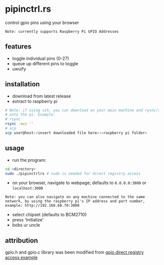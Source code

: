# pipinctrl.rs
control gpio pins using your browser 

`Note: currently supports Raspberry Pi GPIO Addresses`

## features
- toggle individual pins (0-27)
- queue up different pins to toggle
- uwuify

## installation
- download from latest release
- extract to raspberry pi
```sh
# Note: if using ssh, you can download on your main machine and rysnc/scp the executable
# onto the pi. Example:
# rsync
rsync -avz ''
# scp
scp user@host:<insert downloaded file here>:<raspberry pi folder>
```

## usage
- run the program:
```sh
cd <directory>
sudo ./pipinctrlrs # sudo is needed for direct registry access
```
- on your browser, navigate to webpage; defaults to `0.0.0.0:3000` or `localhost:3000`

`Note: you can also navigate on any machine connected to the same network, by using the raspberry pi's IP address and port number, example: http://192.168.68.70:3000`

- select chipset (defaults to BCM2710)
- press 'Initialize'
- bobs ur uncle

## attribution
gpio.h and gpio.c library was been modified from [gpio direct registry access example](https://elinux.org/RPi_GPIO_Code_Samples#Direct_register_access) 







